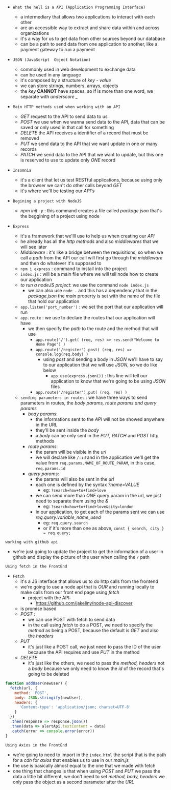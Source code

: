 - `What the hell is a API (Application Programming Interface) `
	- a intermediary that allows two applications to interact with each other
	- are an accessible way to extract and share data within and across organizations
	- it's a way for us to get data from other sources beyond our database
	- can be a path to send data from one application to another, like a payment gateway to run a payment

- `JSON (JavaScript  Object Notation)` 
	- commonly used in web development to exchange data
	- can be used in any language
	- it's composed by a structure of *key - value* 
	- we can store strings, numbers, arrays, objects
	- the *key* **CANNOT** have spaces, so if is more than one word, we separate with *underscore _* 

- `Main HTTP methods used when working with an API`
	- *GET* request to the API to send data to us
	- *POST* we use when we wanna send data to the API, data that can be saved or only used in that call for something
	- *DELETE* the API receives a identifier of a record that must be removed
	- *PUT* we send data to the API that we want update in one or many records
	- *PATCH* we send data to the API that we want to update, but this one is reserved to use to update only *ONE* record

- `Insomnia` 
	- it's a client that let us test RESTful applications, because using only the browser we can't do other calls beyond *GET* 
	- it's where we'll be testing our *API's* 

- `Begining a project with NodeJS`
	- *npm init -y* : this command creates a file called *package.json* that's the beggining of a project using node
- `Express` 
	- it's a framework that we'lll use to help us when creating our *API*
	- he already has all the *http methods* and also *middlewares* that we will see later 
	- *Middleware* : it's like a bridge between the requisitions, so when we call a *path* from the API our call will first go through the *middleware* and then do whatever it's supposed to
	- `npm i express` : command to install into the project
	- `index.js` : will be a main file where we will tell node how to create our application
	- *to run a nodeJS project*: we use the command `node index.js` 
		- we can also use `node .` and this has a dependency that in the *package.json* the *main* property is set with the name of the file that hold our application
	- `app.listen('port_number')` : we set the port that our application will run
	- `app.route` : we use to declare the routes that our application will have
		- we then specify the *path* to the route and the method that will use
			- `app.route('/').get( (req, res) => res.send("Welcome to Home Page") )`
			- `app.route('/register').post( (req, res) => console.log(req.body) )`
				- using *post* and sending a body in *JSON* we'll have to say to our application that we will use *JSON*, so we do like below
					- `app.use(express.json())` : this line will tell our application to know that we're going to be using *JSON* files
			- `app.route('/register').put( (req, res) )`
	- `sending parameters in routes` : we have three ways to send parameters in routes, the *body params, route params and query params*
		- *body params*: 
			- the informations sent to the *API* will not be showed anywhere in the URL
			- they'll be sent inside the *body*
			- a *body* can be only sent in the *PUT, PATCH* and *POST* http methods
		- *route params*: 
			- the param will be visible in the *url* 
			- we will declare like `/:id` and in the application we'll get the value from `req.params.NAME_OF_ROUTE_PARAM`, in this case, `req.params.id` 
		- *query params*: 
			- the params will also be sent in the *url*
			- each one is defined by the syntax *?name=VALUE* 
				- eg: `?search=how+to+find+love` 
			- we can send more than *ONE* query param in the url, we just need to separate them using the *&* 
				- eg: `?search=how+to+find+love&city=london` 
			- in our application, to get each of the params sent we can use *req.query.variable_name_used* 
				- eg: `req.query.search`
				- or if it's more than one as above, `const { search, city } = req.query;` 

`working with github api` 
- we're just going to update the project to get the information of a user in github and display the picture of the user when calling the `/` path

`Using fetch in the FrontEnd` 
- `Fetch` 
	- it's a JS interface that allows us to do http calls from the frontend
	- we're going to use a node api that is *OUR* and running locally to make calls from our front end page using *fetch* 
		- project with the API: 
			- https://github.com/jakeliny/node-api-discover
	- is promise based
	- *POST* : 
		- we can use POST with fetch to send data
		- in the call using *fetch* to do a POST, we need to specify the *method* as being a POST, because the default is *GET* and also the *headers*
	- *PUT* 
		- it's just like a POST call, we just need to pass the ID of the user because the API requires and use *PUT* in the method
	- *DELETE* 
		- it's just like the others, we need to pass the *method, headers* not a *body* because we only need to know the *id* of the record that's going to be deleted
```javascript
function addUser(newUser) {
  fetch(url, {
    method: 'POST',
    body: JSON.stringify(newUser), 
    headers: {
      'Content-type': 'application/json; charset=UTF-8'
    }
  })
  .then(response => response.json())
  .then(data => alertApi.textContent = data)
  .catch(error => console.error(error))
}
```

`Using Axios in the FrontEnd`
- we're going to need to import in the `index.html` the script that is the path for a *cdn* for *axios* that enables us to use in our *main.js*
- the use is basically almost equal to the one that we made with fetch
- one thing that changes is that when using *POST* and *PUT* we pass the data a little bit different, we don't need to set *method, body, headers* we only pass the object as a second parameter after the *URL* 

